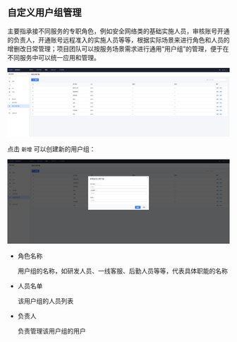 ## 自定义用户组管理

主要指承接不同服务的专职角色，例如安全网络类的基础实施人员，审核账号开通的负责人，开通账号远程准入的实施人员等等，根据实际场景来进行角色和人员的增删改日常管理；项目团队可以按服务场景需求进行通用“用户组”的管理，便于在不同服务中可以统一应用和管理。

![image-20220427181438336](media/%E8%87%AA%E5%AE%9A%E4%B9%89%E7%94%A8%E6%88%B7%E7%BB%84.png)

点击 `新增` 可以创建新的用户组：

![image-20220427181507405](media/自定义用户组新增.png)

- 角色名称

  用户组的名称，如研发人员、一线客服、后勤人员等等，代表具体职能的名称

- 人员名单

  该用户组的人员列表

- 负责人

  负责管理该用户组的用户